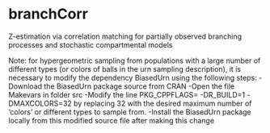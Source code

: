 branchCorr
=====

Z-estimation via correlation matching for partially observed branching processes and stochastic compartmental models

Note: for hypergeometric sampling from populations with a large number of different types (or colors of balls in the urn sampling description), it is necessary to modify the dependency BiasedUrn using the following steps:
-Download the BiasedUrn package source from CRAN
-Open the file Makevars in folder src
-Modify the line PKG_CPPFLAGS= -DR_BUILD=1 -DMAXCOLORS=32 by replacing 32 with the desired maximum number of ‘colors’ or different types to sample from.
-Install the BiasedUrn package locally from this modified source file after making this change